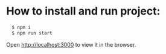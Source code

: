 # <a name="how-to-run"></a>How to install and run project:

```bash
  $ npm i
  $ npm run start
```

Open [http://localhost:3000](http://localhost:3000) to view it in the browser.
